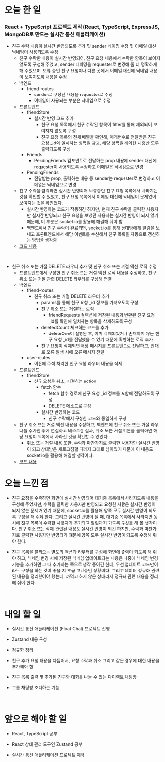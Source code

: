 # 오늘 한 일

### React + TypeScript 프로젝트 제작 (React, TypeScript, ExpressJS, MongoDB로 만드는 실시간 통신 애플리케이션)

- 친구 수락 내용이 실시간 반영되도록 추가 및 sender 네이밍 수정 및 이메일 대신 닉네임이 사용되도록 수정
  - 친구 수락한 내용이 실시간 반영되어, 친구 요청 내용에서 수락한 항목이 보이지 않도록 구성해 주었고, sender 네이밍을 requester로 변경해 좀 더 명확하게 해 주었으며, 보류 중인 친구 요청이나 다른 곳에서 이메일 대신에 닉네임 내용이 보여지도록 내용을 수정
  - 백엔드
    - friend-routes
      - sender로 구성된 내용을 requester로 수정
      - 이메일이 사용되는 부분은 닉네임으로 수정
  - 프론트엔드
    - friendStore
      - 실시간 반영 코드 추가
        - 친구 요청 목록에서 친구 수락된 항목이 filter를 통해 제외되어 보여지지 않도록 구성
        - 친구 요청 목록의 전체 배열을 확인해, 매개변수로 전달받은 친구 요청 \_id와 일치하는 항목을 찾고, 해당 항목을 제외한 내용만 모두 출력되도록 구성
    - Friends
      - PendingFriends 컴포넌트로 전달하는 prop 내용에 sender 대신에 requester이 사용되도록 수정하고 이메일은 닉네임으로 변경
    - PendingFriends
      - 전달받는 prop, 출력하는 내용 등 sender는 requester로 변경하고 이메일은 닉네임으로 변경
  - 친구 수락을 클릭하면 실시간 반영되어 보류중인 친구 요청 목록에서 사라지는 것을 확인할 수 있었고, 친구 요청 목록에서 이메일 대신에 닉네임이 문제없이 보여지는 것을 확인했다.
    - 실시간 반영하는 코드가 작동하긴 하지만, 현재 친구 수락을 클릭한 사용자만 실시간 반영되고 친구 요청을 보냈던 사용자는 실시간 반영이 되지 않기 때문에, 이 부분은 socket.io를 활용해 해결해 줘야 함
    - 백엔드에서 친구 수락이 완료되면, socket.io를 통해 상대방에게 알림을 보내고 프론트엔드에서 해당 이벤트를 수신해서 친구 목록을 자동으로 갱신하는 방법을 생각중
  - [코드 내용](https://github.com/jeongsangtae/float-chat/commit/c53779889e8da519a83242933bf95c0a7ebb095f)

<br />

- 친구 취소 또는 거절 DELETE 라우터 추가 및 친구 취소 또는 거절 액션 로직 수정
  - 프론트엔드에서 구성한 친구 취소 또는 거절 액션 로직 내용을 수정하고, 친구 취소 또는 거절 관련 DELETE 라우터를 구성해 연결
  - 백엔드
    - friend-routes
      - 친구 취소 또는 거절 DELETE 라우터 추가
        - params를 통해 친구 요청 \_id 정보를 가져오도록 구성
        - 친구 취소 또는 거절하는 로직
          - friendRequests 컬렉션에 저장된 내용과 변환된 친구 요청 \_id를 확인해 일치하는 항목을 삭제하도록 구성
        - deletedCount 체크하는 코드를 추가
          - deleteOne이 실행된 후, 이미 삭제되었거나 존재하지 않는 친구 요청 \_id를 전달했을 수 있기 때문에 확인하는 로직 추가
        - 친구 요청이 삭제되면 해당 메시지를 프론트엔드로 전달하고, 반대로 오류 발생 시에 오류 메시지 전달
    - user-routes
      - 이전에 주석 처리한 친구 요청 라우터 내용을 삭제
  - 프론트엔드
    - friendStore
      - 친구 요청을 취소, 거절하는 action
        - fetch 함수
          - fetch 함수 경로에 친구 요청 \_id 정보를 포함해 전달하도록 구성
          - DELETE 메소드로 구성
        - 실시간 반영하는 코드
          - 친구 수락에서 구성한 코드와 동일하게 구성
  - 친구 취소 또는 거절 액션 내용을 수정하고, 백엔드에 친구 취소 또는 거절 라우터를 추가한 후에 연결하고 테스트한 결과, 취소 또는 거절 버튼을 클릭하면 해당 요청이 목록에서 사라진 것을 확인할 수 있었다.
    - 취소 또는 거절 내용 또한, 수락과 마찬가지로 클릭한 사용자만 실시간 반영이 되고 상대방은 새로고침할 때까지 그대로 남아있기 때문에 이 내용도 socket.io를 활용해 해결할 생각이다.
  - [코드 내용](https://github.com/jeongsangtae/float-chat/commit/93e5cc1b85385a929d90aecd786ecc2e37498914)

# 오늘 느낀 점

- 친구 요청을 수락하면 화면에 실시간 반영되어 대기중 목록에서 사라지도록 내용을 구성해 주었지만, 수락을 클릭한 사용자만 반영되고 요청한 사람은 실시간 반영이 되지 않는 문제가 있기 때문에, socket.io를 활용해 양쪽 모두 실시간 반영이 되도록 구성을 해 줘야 한다. 그리고 실시간 반영이 될 때, 대기중 목록에서 사라지면 동시에 친구 목록에 수락한 사용자가 추가되고 알림까지 가도록 구성을 해 볼 생각이다. 친구 취소 또는 삭제 관련된 내용도 실시간 반영이 되긴 하지만, 수락과 마찬가지로 클릭한 사용자만 반영되기 떄문에 양쪽 모두 실시간 반영이 되도록 수정해 줘야 한다.

- 친구 목록을 불러오는 별도의 액션과 라우터를 구성해 화면에 출력이 되도록 해 줘야 하고, 닉네임 변경 시에 저장된 닉네임 업데이트되는 내용은 나중에 닉네임 변경 기능을 추가하면 그 때 추가하는 쪽으로 생각 중이긴 한데, 우선 업데이트 코드만이라도 구성을 하는 것이 좋을 지 조금 고민중인 상황이다. 그리고 데이터 정규화 관련된 내용을 정리했어야 했는데, 까먹고 하지 않은 상태라서 정규화 관련 내용을 정리해 줘야 한다.

<br />

# 내일 할 일

- 실시간 통신 애플리케이션 (Float Chat) 프로젝트 진행

- Zustand 내용 구성

- 정규화 정리

- 친구 추가 요청 내용을 다듬어서, 요청 수락과 취소 그리고 같은 경우에 대한 내용을 추가해야 함

- 친구 목록 출력 및 추가된 친구와 대화를 나눌 수 있는 다이렉트 채팅방

- 그룹 채팅방 초대하는 기능

<br />

# 앞으로 해야 할 일

- React, TypeScript 공부

- React 상태 관리 도구인 Zustand 공부

- 실시간 통신 애플리케이션 프로젝트 제작
